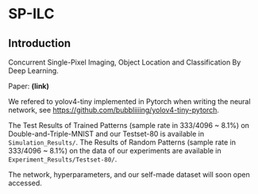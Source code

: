 # SP-ILC
## Introduction
Concurrent Single-Pixel Imaging, Object Location and Classification By Deep Learning.

Paper: **(link)**

We refered to yolov4-tiny implemented in Pytorch when writing the neural network, see https://github.com/bubbliiiing/yolov4-tiny-pytorch. 

The Test Results of Trained Patterns (sample rate in 333/4096 ~ 8.1%) on Double-and-Triple-MNIST and our Testset-80 is available in ``Simulation_Results/``. The Results of Random Patterns (sample rate in 333/4096 ~ 8.1%) on the data of our experiments are available in ``Experiment_Results/Testset-80/``.

The network, hyperparameters, and our self-made dataset will soon open accessed.
